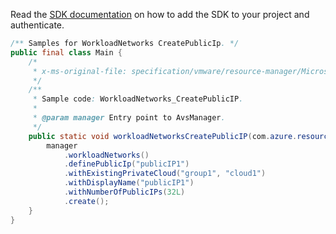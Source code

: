 Read the [SDK documentation](https://github.com/Azure/azure-sdk-for-java/blob/azure-resourcemanager-avs_1.0.0-beta.3/sdk/avs/azure-resourcemanager-avs/README.md) on how to add the SDK to your project and authenticate.

```java
/** Samples for WorkloadNetworks CreatePublicIp. */
public final class Main {
    /*
     * x-ms-original-file: specification/vmware/resource-manager/Microsoft.AVS/stable/2021-12-01/examples/WorkloadNetworks_CreatePublicIPs.json
     */
    /**
     * Sample code: WorkloadNetworks_CreatePublicIP.
     *
     * @param manager Entry point to AvsManager.
     */
    public static void workloadNetworksCreatePublicIP(com.azure.resourcemanager.avs.AvsManager manager) {
        manager
            .workloadNetworks()
            .definePublicIp("publicIP1")
            .withExistingPrivateCloud("group1", "cloud1")
            .withDisplayName("publicIP1")
            .withNumberOfPublicIPs(32L)
            .create();
    }
}
```
